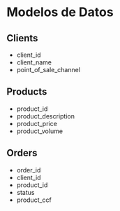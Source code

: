 # Modelos de Datos

## Clients
- client_id
- client_name
- point_of_sale_channel

## Products
- product_id
- product_description
- product_price
- product_volume

## Orders
- order_id
- client_id
- product_id
- status
- product_ccf
